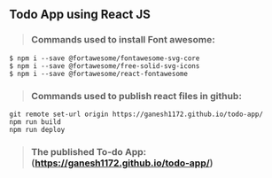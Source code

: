 ## Todo App using React JS

>### Commands used to install Font awesome:
```
$ npm i --save @fortawesome/fontawesome-svg-core
$ npm i --save @fortawesome/free-solid-svg-icons
$ npm i --save @fortawesome/react-fontawesome
```
>### Commands used to publish react files in github:
```
git remote set-url origin https://ganesh1172.github.io/todo-app/
npm run build
npm run deploy
```
>### The published To-do App: (https://ganesh1172.github.io/todo-app/)
